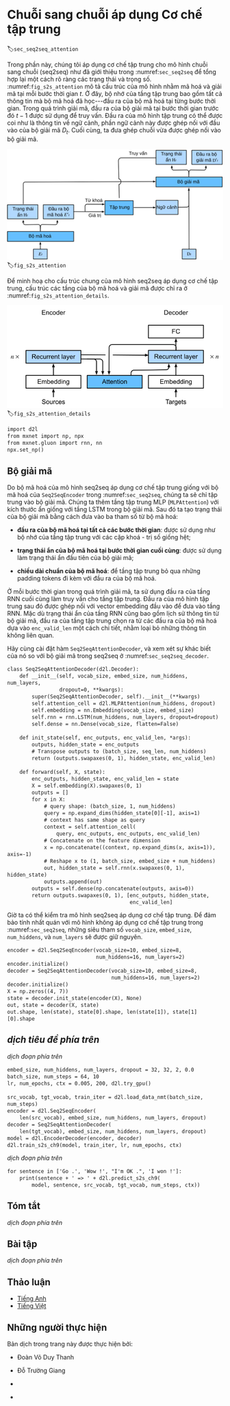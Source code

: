 <!-- ===================== Bắt đầu dịch Phần 1 ==================== -->
<!-- ========================================= REVISE - BẮT ĐẦU =================================== -->

<!--
# Sequence to Sequence with Attention Mechanisms
-->

# Chuỗi sang chuỗi áp dụng Cơ chế tập trung
:label:`sec_seq2seq_attention`

<!--
In this section, we add the attention mechanism to the sequence to sequence (seq2seq) model as introduced in :numref:`sec_seq2seq` to explicitly aggregate states with weights.
:numref:`fig_s2s_attention` shows the model architecture for encoding and decoding at the timestep $t$.
Here, the memory of the attention layer consists of all the information that the encoder has seen---the encoder output at each timestep.
During the decoding, the decoder output from the previous timestep $t-1$ is used as the query.
The output of the attention model is viewed as the context information, and such context is concatenated with the decoder input $D_t$.
Finally, we feed the concatenation into the decoder.
-->

Trong phần này, chúng tôi áp dụng cơ chế tập trung cho mô hình chuỗi sang chuỗi (seq2seq) như đã giới thiệu trong :numref:`sec_seq2seq` để tổng hợp lại một cách rõ ràng các trạng thái và trọng số.
:numref:`fig_s2s_attention` mô tả cấu trúc của mô hình nhằm mã hoá và giải mã tại mỗi bước thời gian $t$.
Ở đây, bộ nhớ của tầng tập trung bao gồm tất cả thông tin mà bộ mã hoá đã học---đầu ra của bộ mã hoá tại từng bước thời gian.
Trong quá trình giải mã, đầu ra của bộ giải mã tại bước thời gian trước đó $t-1$ được sử dụng để truy vấn.
Đầu ra của mô hình tập trung có thể được coi như là thông tin về ngữ cảnh, phần ngữ cảnh này được ghép nối với đầu vào của bộ giải mã $D_t$.
Cuối cùng, ta đưa ghép chuỗi vừa được ghép nối vào bộ giải mã.

<!--
![The second timestep in decoding for the sequence to sequence model with attention mechanism.](../img/seq2seq_attention.svg)
-->

![Bước thời gian thứ 2 trong giải mã mô hình chuỗi sang chuỗi áp dụng cơ chế tập trung](../img/seq2seq_attention.svg)
:label:`fig_s2s_attention`


<!--
To illustrate the overall architecture of seq2seq with attention model, the layer structure of its encoder and decoder is shown in :numref:`fig_s2s_attention_details`.
-->

Để minh hoạ cho cấu trúc chung của mô hình seq2seq áp dụng cơ chế tập trung, cấu trúc các tầng của bộ mã hoá và giải mã được chỉ ra ở :numref:`fig_s2s_attention_details`.

<!--
![The layers in the sequence to sequence model with attention mechanism.](../img/seq2seq-attention-details.svg)
-->

![Các tầng trong mô hình chuỗi sang chuỗi áp dụng cơ chế tập trung](../img/seq2seq-attention-details.svg)
:label:`fig_s2s_attention_details`

```{.python .input  n=1}
import d2l
from mxnet import np, npx
from mxnet.gluon import rnn, nn
npx.set_np()
```

<!-- ===================== Kết thúc dịch Phần 1 ===================== -->

<!-- ===================== Bắt đầu dịch Phần 2 ===================== -->

<!--
## Decoder
-->

## Bộ giải mã

<!--
Since the encoder of seq2seq with attention mechanisms is the same as `Seq2SeqEncoder` in :numref:`sec_seq2seq`, we will just focus on the decoder.
We add an MLP attention layer (`MLPAttention`) which has the same hidden size as the LSTM layer in the decoder.
Then we initialize the state of the decoder by passing three items from the encoder:
-->

Do bộ mã hoá của mô hình seq2seq áp dụng cơ chế tập trung giống với bộ mã hoá của `Seq2SeqEncoder` trong :numref:`sec_seq2seq`, chúng ta sẽ chỉ tập trung vào bộ giải mã.
Chúng ta thêm tầng tập trung MLP (`MLPAttention`) với kích thước ẩn giống với tầng LSTM trong bộ giải mã.
Sau đó ta tạo trạng thái của bộ giải mã bằng cách đưa vào ba  tham số từ bộ mã hoá:

<!--
- **the encoder outputs of all timesteps**: they are used as the attention layer's memory with identical keys and values;
-->

- **đầu ra của bộ mã hoá tại tất cả các bước thời gian**: được sử dụng như bộ nhớ của tầng tập trung với các cặp khoá - trị số giống hệt;

<!--
- **the hidden state of the encoder's final timestep**: it is used as the initial decoder's hidden state;
-->

- **trạng thái ẩn của bộ mã hoá tại bước thời gian cuối cùng**: được sử dụng làm trạng thái ẩn đầu tiên của bộ giải mã;

<!--
- **the encoder valid length**: so the attention layer will not consider the padding tokens with in the encoder outputs.
-->

- **chiều dài chuẩn của bộ mã hoá**: để tầng tập trung bỏ qua những padding tokens đi kèm với đầu ra của bộ mã hoá.

<!--
At each timestep of the decoding, we use the output of the decoder's last RNN layer as the query for the attention layer.
The attention model's output is then concatenated with the input embedding vector to feed into the RNN layer.
Although the RNN layer hidden state also contains history information from decoder,
the attention output explicitly selects the encoder outputs based on `enc_valid_len`, so that the attention output suspends other irrelevant information.
-->

Ở mỗi bước thời gian trong quá trình giải mã, ta sử dụng đầu ra của tầng RNN cuối cùng làm truy vấn cho tầng tập trung.
Đầu ra của mô hình tập trung sau đó được ghép nối với vector embedding đầu vào để đưa vào tầng RNN.
Mặc dù trạng thái ẩn của tầng RNN cũng bao gồm lịch sử thông tin từ bộ giải mã, đầu ra của tầng tập trung chọn ra từ các đầu ra của bộ mã hoá dựa vào `enc_valid_len` một cách chi tiết, nhằm loại bỏ những thông tin không liên quan.

<!--
Let us implement the `Seq2SeqAttentionDecoder`, and see how it differs from the decoder in seq2seq from :numref:`sec_seq2seq_decoder`.
-->

Hãy cùng cài đặt hàm `Seq2SeqAttentionDecoder`, và xem xét sự khác biết của nó so với bộ giải mã trong seq2seq ở :numref:`sec_seq2seq_decoder`.


```{.python .input  n=2}
class Seq2SeqAttentionDecoder(d2l.Decoder):
    def __init__(self, vocab_size, embed_size, num_hiddens, num_layers,
                 dropout=0, **kwargs):
        super(Seq2SeqAttentionDecoder, self).__init__(**kwargs)
        self.attention_cell = d2l.MLPAttention(num_hiddens, dropout)
        self.embedding = nn.Embedding(vocab_size, embed_size)
        self.rnn = rnn.LSTM(num_hiddens, num_layers, dropout=dropout)
        self.dense = nn.Dense(vocab_size, flatten=False)

    def init_state(self, enc_outputs, enc_valid_len, *args):
        outputs, hidden_state = enc_outputs
        # Transpose outputs to (batch_size, seq_len, num_hiddens)
        return (outputs.swapaxes(0, 1), hidden_state, enc_valid_len)

    def forward(self, X, state):
        enc_outputs, hidden_state, enc_valid_len = state
        X = self.embedding(X).swapaxes(0, 1)
        outputs = []
        for x in X:
            # query shape: (batch_size, 1, num_hiddens)
            query = np.expand_dims(hidden_state[0][-1], axis=1)
            # context has same shape as query
            context = self.attention_cell(
                query, enc_outputs, enc_outputs, enc_valid_len)
            # Concatenate on the feature dimension
            x = np.concatenate((context, np.expand_dims(x, axis=1)), axis=-1)
            # Reshape x to (1, batch_size, embed_size + num_hiddens)
            out, hidden_state = self.rnn(x.swapaxes(0, 1), hidden_state)
            outputs.append(out)
        outputs = self.dense(np.concatenate(outputs, axis=0))
        return outputs.swapaxes(0, 1), [enc_outputs, hidden_state,
                                        enc_valid_len]
```

<!--
Now we can test the seq2seq with attention model.
To be consistent with the model without attention in :numref:`sec_seq2seq`, we use the same hyper-parameters for `vocab_size`, `embed_size`, `num_hiddens`, and `num_layers`.
As a result, we get the same decoder output shape, but the state structure is changed.
-->

Giờ ta có thể kiểm tra mô hình seq2seq áp dụng cơ chế tập trung.
Để đảm bảo tính nhất quán với mô hình không áp dụng cơ chế tập trung trong :numref:`sec_seq2seq`, những siêu tham số `vocab_size`, `embed_size`, `num_hiddens`, và `num_layers` sẽ được giữ nguyên.


```{.python .input  n=3}
encoder = d2l.Seq2SeqEncoder(vocab_size=10, embed_size=8,
                             num_hiddens=16, num_layers=2)
encoder.initialize()
decoder = Seq2SeqAttentionDecoder(vocab_size=10, embed_size=8,
                                  num_hiddens=16, num_layers=2)
decoder.initialize()
X = np.zeros((4, 7))
state = decoder.init_state(encoder(X), None)
out, state = decoder(X, state)
out.shape, len(state), state[0].shape, len(state[1]), state[1][0].shape
```

<!-- ===================== Kết thúc dịch Phần 2 ===================== -->

<!-- ===================== Bắt đầu dịch Phần 3 ===================== -->

<!--
## Training
-->

## *dịch tiêu đề phía trên*

<!--
Similar to :numref:`sec_seq2seq_training`, we try a toy model by applying the same training hyperparameters and the same training loss.
As we can see from the result, since the sequences in the training dataset are relative short, the additional attention layer does not lead to a significant improvement.
Due to the computational overhead of both the encoder's and the decoder's attention layers, this model is much slower than the seq2seq model without attention.
-->

*dịch đoạn phía trên*


```{.python .input  n=5}
embed_size, num_hiddens, num_layers, dropout = 32, 32, 2, 0.0
batch_size, num_steps = 64, 10
lr, num_epochs, ctx = 0.005, 200, d2l.try_gpu()

src_vocab, tgt_vocab, train_iter = d2l.load_data_nmt(batch_size, num_steps)
encoder = d2l.Seq2SeqEncoder(
    len(src_vocab), embed_size, num_hiddens, num_layers, dropout)
decoder = Seq2SeqAttentionDecoder(
    len(tgt_vocab), embed_size, num_hiddens, num_layers, dropout)
model = d2l.EncoderDecoder(encoder, decoder)
d2l.train_s2s_ch9(model, train_iter, lr, num_epochs, ctx)
```

<!--
Last, we predict several sample examples.
-->

*dịch đoạn phía trên*


```{.python .input  n=6}
for sentence in ['Go .', 'Wow !', "I'm OK .", 'I won !']:
    print(sentence + ' => ' + d2l.predict_s2s_ch9(
        model, sentence, src_vocab, tgt_vocab, num_steps, ctx))
```

<!--
## Summary
-->

## Tóm tắt

<!--
* The seq2seq model with attention adds an additional attention layer to the model without attention.
* The decoder of the seq2seq with attention model passes three items from the encoder: the encoder outputs of all timesteps, the hidden state of the encoder's final timestep, and the encoder valid length.
-->

*dịch đoạn phía trên*

<!--
## Exercises
-->

## Bài tập

<!--
1. Compare `Seq2SeqAttentionDecoder` and `Seq2seqDecoder` by using the same parameters and checking their losses.
2. Can you think of any use cases where `Seq2SeqAttentionDecoder` will outperform `Seq2seqDecoder`?
-->

*dịch đoạn phía trên*

<!-- ===================== Kết thúc dịch Phần 3 ===================== -->
<!-- ========================================= REVISE - KẾT THÚC =================================== -->


## Thảo luận
* [Tiếng Anh](https://discuss.mxnet.io/t/4345)
* [Tiếng Việt](https://forum.machinelearningcoban.com/c/d2l)

## Những người thực hiện
Bản dịch trong trang này được thực hiện bởi:
<!--
Tác giả của mỗi Pull Request điền tên mình và tên những người review mà bạn thấy
hữu ích vào từng phần tương ứng. Mỗi dòng một tên, bắt đầu bằng dấu `*`.

Lưu ý:
* Nếu reviewer không cung cấp tên, bạn có thể dùng tên tài khoản GitHub của họ
với dấu `@` ở đầu. Ví dụ: @aivivn.

* Tên đầy đủ của các reviewer có thể được tìm thấy tại https://github.com/aivivn/d2l-vn/blob/master/docs/contributors_info.md
-->

* Đoàn Võ Duy Thanh
<!-- Phần 1 -->
* Đỗ Trường Giang

<!-- Phần 2 -->
*

<!-- Phần 3 -->
*
